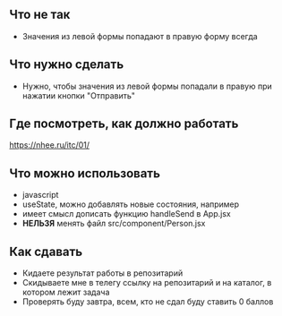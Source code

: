 ## Что не так

 * Значения из левой формы попадают в правую форму всегда

## Что нужно сделать

 * Нужно, чтобы значения из левой формы попадали в правую при нажатии кнопки "Отправить"

## Где посмотреть, как должно работать

 https://nhee.ru/itc/01/

## Что можно использовать

 * javascript
 * useState, можно добавлять новые состояния, например
 * имеет смысл дописать функцию handleSend в App.jsx
 * **НЕЛЬЗЯ** менять файл src/component/Person.jsx

## Как сдавать

 * Кидаете результат работы в репозитарий
 * Скидываете мне в телегу ссылку на репозитарий и на каталог, в котором лежит задача
 * Проверять буду завтра, всем, кто не сдал буду ставить 0 баллов
